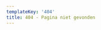 ```yaml
---
templateKey: '404'
title: 404 - Pagina niet gevonden
---
```

<text-pagepart title="undefined" text="Helaas, deze pagina bestaat niet :("></text-pagepart>

